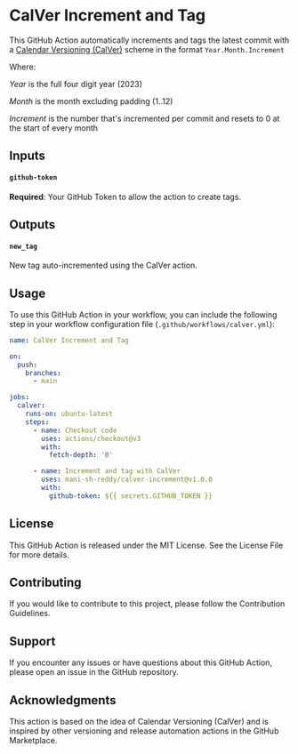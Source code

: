 # CalVer Increment and Tag

This GitHub Action automatically increments and tags the latest commit with
a [Calendar Versioning (CalVer)](http://calver.org/) scheme in the format `Year.Month.Increment`

Where:

_Year_ is the full four digit year (2023)

_Month_ is the month excluding padding (1..12)

_Increment_ is the number that's incremented per commit and resets to 0 at the start of every month

## Inputs

#### `github-token` 
**Required**: Your GitHub Token to allow the action to create tags.


## Outputs

#### `new_tag`
New tag auto-incremented using the CalVer action.

## Usage

To use this GitHub Action in your workflow, you can include the following step in your workflow configuration
file (`.github/workflows/calver.yml`):

```yaml
name: CalVer Increment and Tag

on:
  push:
    branches:
      - main

jobs:
  calver:
    runs-on: ubuntu-latest
    steps:
      - name: Checkout code
        uses: actions/checkout@v3
        with:
          fetch-depth: '0'

      - name: Increment and tag with CalVer
        uses: mani-sh-reddy/calver-increment@v1.0.0
        with:
          github-token: ${{ secrets.GITHUB_TOKEN }}
```

## License

This GitHub Action is released under the MIT License. See the License File for more details.

## Contributing

If you would like to contribute to this project, please follow the Contribution Guidelines.

## Support

If you encounter any issues or have questions about this GitHub Action, please open an issue in the GitHub repository.

## Acknowledgments

This action is based on the idea of Calendar Versioning (CalVer) and is inspired by other versioning and release
automation actions in the GitHub Marketplace.
